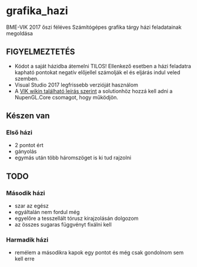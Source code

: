 # grafika_hazi
BME-VIK 2017 őszi féléves Számítógépes grafika tárgy házi feladatainak megoldása

## FIGYELMEZTETÉS
* Kódot a saját házidba átemelni TILOS! Ellenkező esetben a házi feladatra kapható pontokat negatív előjellel számolják el és eljárás indul veled szemben.
* Visual Studio 2017 legfrissebb verzióját használom
* A [VIK wikin található leírás szerint](https://vik.wiki/Számítógépes_grafika:_OpenGL_%2B_GLUT_%2B_fejlesztőkörnyezetek#Visual_Studio_2015) a solutionhöz hozzá kell adni a NupenGL.Core csomagot, hogy működjön.

## Készen van
### Első házi
* 2 pontot ért
* gányolás
* egymás után több háromszöget is ki tud rajzolni

## TODO
### Második házi
* szar az egész
* egyáltalán nem fordul még
* egyelőre a tesszellált tórusz kirajzolásán dolgozom
* az összes sugaras függvényt fixálni kell

### Harmadik házi
* remélem a másodikra kapok egy pontot és még csak gondolnom sem kell erre
